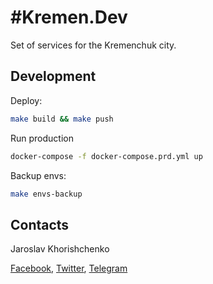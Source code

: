 # #Kremen.Dev

Set of services for the Kremenchuk city.

## Development

Deploy:

```bash
make build && make push
```

Run production

```bash
docker-compose -f docker-compose.prd.yml up
```

Backup envs:

```bash
make envs-backup
```

## Contacts

Jaroslav Khorishchenko

[Facebook](https://fb.me/snipter), [Twitter](https://twitter.com/snipter), [Telegram](https://t.me/ideveloper)
